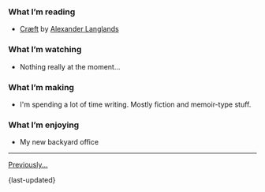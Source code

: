 ### What I’m reading

- [Cræft](https://alexlanglands.wordpress.com/craeft/) by [Alexander Langlands](https://alexlanglands.wordpress.com)

### What I’m watching

- Nothing really at the moment...

### What I’m making

- I'm spending a lot of time writing. Mostly fiction and memoir-type stuff.

### What I’m enjoying

- My new backyard office

---

[Previously...](https://lritter.io/previously)

{last-updated}

